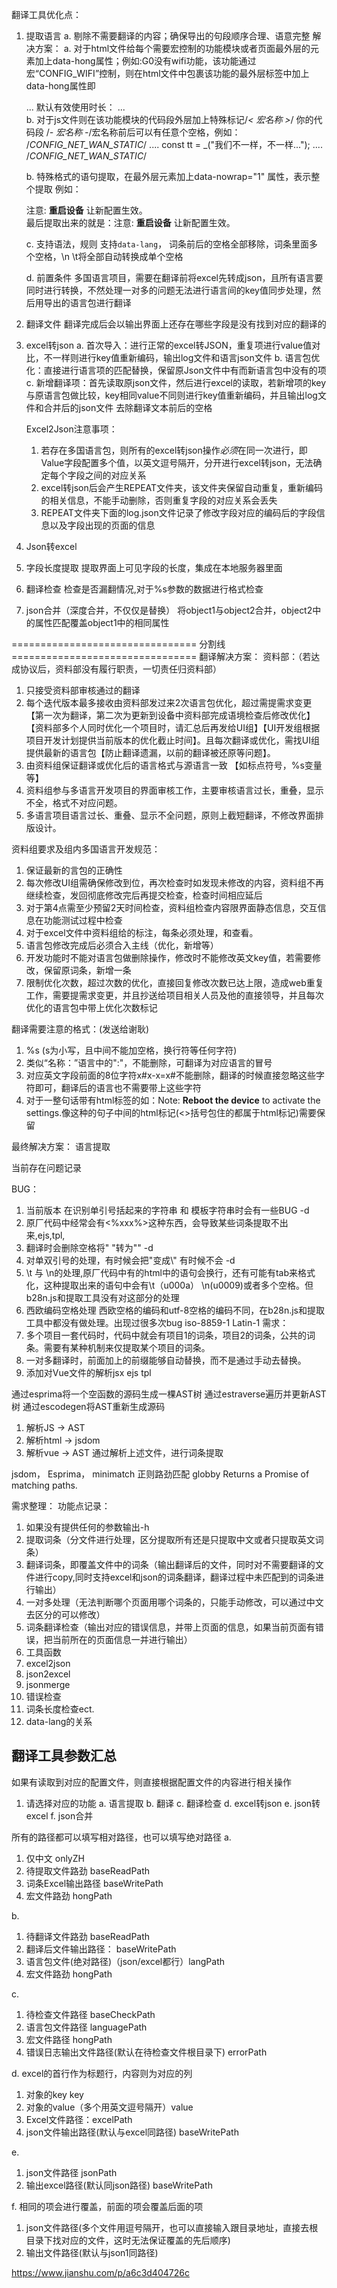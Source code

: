 ﻿翻译工具优化点：
1. 提取语言
    a. 剔除不需要翻译的内容；确保导出的句段顺序合理、语意完整
        解决方案：
        a. 对于html文件给每个需要宏控制的功能模块或者页面最外层的元素加上data-hong属性；例如:G0没有wifi功能，该功能通过宏“CONFIG_WIFI”控制，则在html文件中包裹该功能的最外层标签中加上data-hong属性即
        <div class="access-controls controls" data-hong="CONFIG_WIFI">
            ...
            <label class="control-label" data-lang="defTime">默认有效使用时长：</label>
            ...
        </div>
        b. 对于js文件则在该功能模块的代码段外层加上特殊标记/*< 宏名称 >*/ 你的代码段 /*- 宏名称 -*/宏名称前后可以有任意个空格，例如：
        /*CONFIG_NET_WAN_STATIC*/
        ....
        const tt = _("我们不一样，不一样...");
        ....
        /*CONFIG_NET_WAN_STATIC*/

    b. 特殊格式的语句提取，在最外层元素加上data-nowrap="1" 属性，表示整个提取
        例如：<div data-nowrap="1">注意: <b id="doReboot">重启设备</b> 让新配置生效。</div>
        最后提取出来的就是：注意: <b id="doReboot">重启设备</b> 让新配置生效。
    
    c. 支持语法，规则
        支持`data-lang`，
        词条前后的空格全部移除，词条里面多个空格，\n \t将全部自动转换成单个空格

    d. 前置条件
        多国语言项目，需要在翻译前将excel先转成json，且所有语言要同时进行转换，不然处理一对多的问题无法进行语言间的key值同步处理，然后用导出的语言包进行翻译

2. 翻译文件
    翻译完成后会以输出界面上还存在哪些字段是没有找到对应的翻译的

3. excel转json
    a. 首次导入：进行正常的excel转JSON，重复项进行value值对比，不一样则进行key值重新编码，输出log文件和语言json文件
    b. 语言包优化：直接进行语言项的匹配替换，保留原Json文件中有而新语言包中没有的项
    c. 新增翻译项：首先读取原json文件，然后进行excel的读取，若新增项的key与原语言包做比较，key相同value不同则进行key值重新编码，并且输出log文件和合并后的json文件
    去除翻译文本前后的空格

    Excel2Json注意事项：
    1. 若存在多国语言包，则所有的excel转json操作*必须*在同一次进行，即Value字段配置多个值，以英文逗号隔开，分开进行excel转json，无法确定每个字段之间的对应关系
    2. excel转json后会产生REPEAT文件夹，该文件夹保留自动重复，重新编码的相关信息，不能手动删除，否则重复字段的对应关系会丢失
    3. REPEAT文件夹下面的log.json文件记录了修改字段对应的编码后的字段信息以及字段出现的页面的信息

4. Json转excel
5. 字段长度提取
    提取界面上可见字段的长度，集成在本地服务器里面
6. 翻译检查
    检查是否漏翻情况,对于%s参数的数据进行格式检查
7. json合并（深度合并，不仅仅是替换）
    将object1与object2合并，object2中的属性匹配覆盖object1中的相同属性

================================ 分割线 ================================
翻译解决方案：
资料部：（若达成协议后，资料部没有履行职责，一切责任归资料部）
1. 只接受资料部审核通过的翻译
2. 每个迭代版本最多接收由资料部发过来2次语言包优化，超过需提需求变更【第一次为翻译，第二次为更新到设备中资料部完成语境检查后修改优化】【资料部多个人同时优化一个项目时，请汇总后再发给UI组】【UI开发组根据项目开发计划提供当前版本的优化截止时间】。且每次翻译或优化，需找UI组提供最新的语言包【防止翻译遗漏，以前的翻译被还原等问题】。
3. 由资料组保证翻译或优化后的语言格式与源语言一致 【如标点符号，%s变量等】
4. 资料组参与多语言开发项目的界面审核工作，主要审核语言过长，重叠，显示不全，格式不对应问题。
5. 多语言项目语言过长、重叠、显示不全问题，原则上截短翻译，不修改界面排版设计。

资料组要求及组内多国语言开发规范：
1. 保证最新的言包的正确性
2. 每次修改UI组需确保修改到位，再次检查时如发现未修改的内容，资料组不再继续检查，发回彻底修改完后再提交检查，检查时间相应延后
3. 对于第4点需至少预留2天时间检查，资料组检查内容限界面静态信息，交互信息在功能测试过程中检查
4. 对于excel文件中资料组给的标注，每条必须处理，和查看。
5. 语言包修改完成后必须合入主线（优化，新增等）
6. 开发功能时不能对语言包做删除操作，修改时不能修改英文key值，若需要修改，保留原词条，新增一条
7. 限制优化次数，超过次数的优化，直接回复修改次数已达上限，造成web重复工作，需要提需求变更，并且抄送给项目相关人员及他的直接领导，并且每次优化的语言包中带上优化次数标记

翻译需要注意的格式：(发送给谢耿)
1. %s (s为小写，且中间不能加空格，换行符等任何字符)
2. 类似“名称：”语言中的":"，不能删除，可翻译为对应语言的冒号
3. 对应英文字段前面的8位字符x#x-x=x#不能删除，翻译的时候直接忽略这些字符即可，翻译后的语言也不需要带上这些字符
4. 对于一整句话带有html标签的如：Note: <b id="doReboot">Reboot the device</b> to activate the settings.像这种的句子中间的html标记(<>括号包住的都属于html标记)需要保留

最终解决方案：
语言提取

当前存在问题记录

BUG：
1. 当前版本   在识别单引号括起来的字符串 和 模板字符串时会有一些BUG -d
2. 原厂代码中经常会有<%xxx%>这种东西，会导致某些词条提取不出来,ejs,tpl,
3. 翻译时会删除空格将" "转为"" -d
1. 对单双引号的处理，有时候会把\"变成\\\" 有时候不会 -d
2. \t  与 \n的处理,原厂代码中有的html中的语句会换行，还有可能有tab来格式化，这种提取出来的语句中会有\t（u000a）   \n(u0009)或者多个空格。但b28n.js和提取工具没有对这部分的处理
3. 西欧编码空格处理   西欧空格的编码和utf-8空格的编码不同，在b28n.js和提取工具中都没有做处理。出现过很多次bug
iso-8859-1 Latin-1
需求：
1. 多个项目一套代码时，代码中就会有项目1的词条，项目2的词条，公共的词条。需要有某种机制来仅提取某个项目的词条。
2. 一对多翻译时，前面加上的前缀能够自动替换，而不是通过手动去替换。
3. 添加对Vue文件的解析jsx ejs tpl

通过esprima将一个空函数的源码生成一棵AST树
通过estraverse遍历并更新AST树
通过escodegen将AST重新生成源码

1. 解析JS -> AST
2. 解析html -> jsdom
3. 解析vue -> AST
通过解析上述文件，进行词条提取

jsdom，
Esprima，
minimatch 正则路劲匹配
globby Returns a Promise<Array> of matching paths.

需求整理：
功能点记录：
1. 如果没有提供任何的参数输出-h
2. 提取词条（分文件进行处理，区分提取所有还是只提取中文或者只提取英文词条）
3. 翻译词条，即覆盖文件中的词条（输出翻译后的文件，同时对不需要翻译的文件进行copy,同时支持excel和json的词条翻译，翻译过程中未匹配到的词条进行输出）
4. 一对多处理（无法判断哪个页面用哪个词条的，只能手动修改，可以通过中文去区分的可以修改）
5. 词条翻译检查（输出对应的错误信息，并带上页面的信息，如果当前页面有错误，把当前所在的页面信息一并进行输出）
6. 工具函数
7. excel2json
8. json2excel
9. jsonmerge
10. 错误检查
11. 词条长度检查ect.
12. data-lang的关系



## 翻译工具参数汇总
如果有读取到对应的配置文件，则直接根据配置文件的内容进行相关操作
1. 请选择对应的功能
  a. 语言提取
  b. 翻译
  c. 翻译检查
  d. excel转json
  e. json转excel
  f. json合并

所有的路径都可以填写相对路径，也可以填写绝对路径
  a.
  1. 仅中文 onlyZH 
  2. 待提取文件路劲 baseReadPath
  3. 词条Excel输出路径 baseWritePath
  4. 宏文件路劲 hongPath

  b. 
  1. 待翻译文件路劲 baseReadPath
  2. 翻译后文件输出路径： baseWritePath
  3. 语言包文件(绝对路径)（json/excel都行）langPath
  4. 宏文件路劲 hongPath

  c.
  1. 待检查文件路径 baseCheckPath
  2. 语言包文件路径 languagePath
  3. 宏文件路径 hongPath
  4. 错误日志输出文件路径(默认在待检查文件根目录下) errorPath

  d.
  excel的首行作为标题行，内容则为对应的列 
  1. 对象的key key
  2. 对象的value（多个用英文逗号隔开）value
  3. Excel文件路径：excelPath
  4. json文件输出路径(默认与excel同路径) baseWritePath

  e. 
  1. json文件路径 jsonPath
  2. 输出excel路径(默认同json路径) baseWritePath

  f. 相同的项会进行覆盖，前面的项会覆盖后面的项
  1. json文件路径(多个文件用逗号隔开，也可以直接输入跟目录地址，直接去根目录下找对应的文件，这时无法保证覆盖的先后顺序)
  2. 输出文件路径(默认与json1同路径)


https://www.jianshu.com/p/a6c3d404726c

